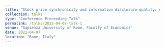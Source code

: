 ```yaml
---
title: "Stock price synchronicity and information disclosure quality: evidence from China"
collection: talks
type: "Conference Proceeding Talk"
permalink: /talks/2022-04-07-talk-1
venue: "Sapienza University of Rome, Faculty of Economics"
date: 2022-04-07
location: "Rome, Italy"
---
```

